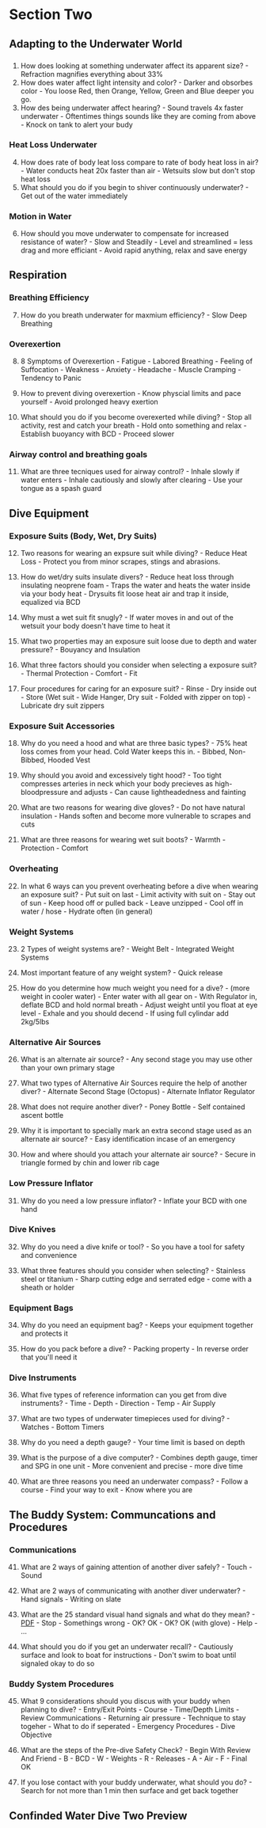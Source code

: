 # Section Two

## Adapting to the Underwater World
###
  1. How does looking at something underwater affect its apparent size?
    - Refraction magnifies everything about 33%
  2. How does water affect light intensity and color?
    - Darker and obsorbes color
    - You loose Red, then Orange, Yellow, Green and Blue deeper you go.
  3. How des being underwater affect hearing?
    - Sound travels 4x faster underwater
    - Oftentimes things sounds like they are coming from above
    - Knock on tank to alert your budy
### Heat Loss Underwater
  4. How does rate of body leat loss compare to rate of body heat loss in air?
    - Water conducts heat 20x faster than air
    - Wetsuits slow but don't stop heat loss
  5. What should you do if you begin to shiver continuously underwater?
    - Get out of the water immediately

### Motion in Water
  6. How should you move underwater to compensate for increased resistance of water?
    - Slow and Steadily
    - Level and streamlined = less drag and more efficiant
    - Avoid rapid anything, relax and save energy

## Respiration
### Breathing Efficiency
  7. How do you breath underwater for maxmium efficiency?
    - Slow Deep Breathing

### Overexertion
  8. 8 Symptoms of Overexertion
    - Fatigue
    - Labored Breathing
    - Feeling of Suffocation
    - Weakness
    - Anxiety
    - Headache
    - Muscle Cramping
    - Tendency to Panic

  9. How to prevent diving overexertion
    - Know physcial limits and pace yourself
    - Avoid prolonged heavy exertion

  10. What should you do if you become overexerted while diving?
    - Stop all activity, rest and catch your breath
    - Hold onto something and relax
    - Establish buoyancy with BCD
    - Proceed slower

### Airway control and breathing goals
  11. What are three tecniques used for airway control?
    - Inhale slowly if water enters
    - Inhale cautiously and slowly after clearing
    - Use your tongue as a spash guard

## Dive Equipment
### Exposure Suits (Body, Wet, Dry Suits)
  12. Two reasons for wearing an expsure suit while diving?
    - Reduce Heat Loss
    - Protect you from minor scrapes, stings and abrasions.

  13. How do wet/dry suits insulate divers?
    - Reduce heat loss through insulating neoprene foam
    - Traps the water and heats the water inside via your body heat
    - Drysuits fit loose heat air and trap it inside, equalized via BCD

  14. Why must a wet suit fit snugly?
    - If water moves in and out of the wetsuit your body doesn't have time to heat it

  15. What two properties may an exposure suit loose due to depth and water pressure?
    - Bouyancy and Insulation

  16. What three factors should you consider when selecting a exposure suit?
    - Thermal Protection
    - Comfort
    - Fit

  17. Four procedures for caring for an exposure suit?
    - Rinse
    - Dry inside out
    - Store (Wet suit - Wide Hanger, Dry suit - Folded with zipper on top)
    - Lubricate dry suit zippers

### Exposure Suit Accessories
  18. Why do you need a hood and what are three basic types?
    - 75% heat loss comes from your head. Cold Water keeps this in.
    - Bibbed, Non-Bibbed, Hooded Vest

  19. Why should you avoid and excessively tight hood?
    - Too tight compresses arteries in neck which your body precieves as high-bloodpressure and adjusts
    - Can cause lightheadedness and fainting

  20. What are two reasons for wearing dive gloves?
    - Do not have natural insulation
    - Hands soften and become more vulnerable to scrapes and cuts

  21. What are three reasons for wearing wet suit boots?
    - Warmth
    - Protection
    - Comfort

### Overheating
  22. In what 6 ways can you prevent overheating before a dive when wearing an exposure suit?
    - Put suit on last
    - Limit activity with suit on
    - Stay out of sun
    - Keep hood off or pulled back
    - Leave unzipped
    - Cool off in water / hose
    - Hydrate often (in general)

### Weight Systems
  23. 2 Types of weight systems are?
    - Weight Belt
    - Integrated Weight Systems

  24. Most important feature of any weight system?
    - Quick release

  25. How do you determine how much weight you need for a dive?
    - (more weight in cooler water)
    - Enter water with all gear on
    - With Regulator in, deflate BCD and hold normal breath
    - Adjust weight until you float at eye level
    - Exhale and you should decend
    - If using full cylindar add 2kg/5lbs

### Alternative Air Sources
  26. What is an alternate air source?
    - Any second stage you may use other than your own primary stage

  27. What two types of Alternative Air Sources require the help of another diver?
    - Alternate Second Stage (Octopus)
    - Alternate Inflator Regulator

  28. What does not require another diver?
    - Poney Bottle
    - Self contained ascent bottle

  29. Why it is important to specially mark an extra second stage used as an alternate air source?
    - Easy identification incase of an emergency  

  30. How and where should you attach your alternate air source?
    - Secure in triangle formed by chin and lower rib cage
  
### Low Pressure Inflator
  31. Why do you need a low pressure inflator?
    - Inflate your BCD with one hand

### Dive Knives
  32. Why do you need a dive knife or tool?
    - So you have a tool for safety and convenience

  33. What three features should you consider when selecting?
    - Stainless steel or titanium
    - Sharp cutting edge and serrated edge
    - come with a sheath or holder

### Equipment Bags
  34. Why do you need an equipment bag?
    - Keeps your equipment together and protects it

  35. How do you pack before a dive?
    - Packing property
    - In reverse order that you'll need it
  
### Dive Instruments
  36. What five types of reference information can you get from dive instruments?
    - Time
    - Depth
    - Direction
    - Temp
    - Air Supply

  37. What are two types of underwater timepieces used for diving?
    - Watches
    - Bottom Timers

  38. Why do you need a depth gauge?
    - Your time limit is based on depth

  39. What is the purpose of a dive computer?
    - Combines depth gauge, timer and SPG in one unit
    - More convenient and precise - more dive time

  40. What are three reasons you need an underwater compass?
    - Follow a course
    - Find your way to exit
    - Know where you are

## The Buddy System: Communcations and Procedures
### Communications
  41. What are 2 ways of gaining attention of another diver safely?
    - Touch
    - Sound

  42. What are 2 ways of communicating with another diver underwater?
    - Hand signals
    - Writing on slate

  43. What are the 25 standard visual hand signals and what do they mean?
    - [PDF](http://elearning.padi.com/company0/modules/86/assets/pops/handsignals.pdf)
    - Stop
    - Somethings wrong
    - OK? OK
    - OK? OK (with glove)
    - Help
    - ...

  44. What should you do if you get an underwater recall?
    - Cautiously surface and look to boat for instructions
    - Don't swim to boat until signaled okay to do so

### Buddy System Procedures
  45. What 9 considerations should you discus with your buddy when planning to dive?
    - Entry/Exit Points
    - Course
    - Time/Depth Limits
    - Review Communications
    - Returning air pressure
    - Technique to stay togeher
    - What to do if seperated
    - Emergency Procedures
    - Dive Objective

  46. What are the steps of the Pre-dive Safety Check?
    - Begin With Review And Friend
    - B - BCD
    - W - Weights
    - R - Releases
    - A - Air
    - F - Final OK

  47. If you lose contact with your buddy underwater, what should you do?
    - Search for not more than 1 min then surface and get back together

## Confinded Water Dive Two Preview
